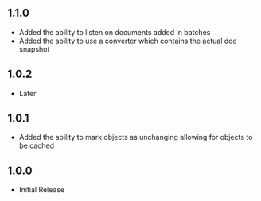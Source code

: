 ## 1.1.0

* Added the ability to listen on documents added in batches
* Added the ability to use a converter which contains the actual doc snapshot

## 1.0.2

* Later

## 1.0.1

* Added the ability to mark objects as unchanging allowing for objects to be cached

## 1.0.0

* Initial Release

